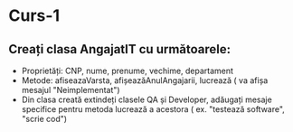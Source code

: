 # Curs-1
## Creați clasa AngajatIT cu următoarele:
* Proprietăți: CNP, nume, prenume, vechime, departament
* Metode: afiseazaVarsta, afișeazăAnulAngajarii, lucrează ( va afișa mesajul "Neimplementat")
* Din clasa creată extindeți clasele QA și Developer, adăugați mesaje specifice pentru metoda lucrează a acestora ( ex. "testează software", "scrie cod")